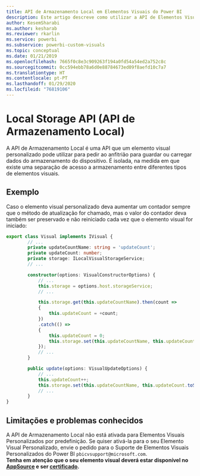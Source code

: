 ```yaml
---
title: API de Armazenamento Local em Elementos Visuais do Power BI
description: Este artigo descreve como utilizar a API de Elementos Visuais do Power BI para obter acesso a armazenamento local do browser
author: KesemSharabi
ms.author: kesharab
ms.reviewer: rkarlin
ms.service: powerbi
ms.subservice: powerbi-custom-visuals
ms.topic: conceptual
ms.date: 01/21/2019
ms.openlocfilehash: 7665f0c8e3c909263f194a0fd54a54ed2a752c8c
ms.sourcegitcommit: 0cc594ebb78a6d0e88784673ed09f8aefd10c7a7
ms.translationtype: HT
ms.contentlocale: pt-PT
ms.lasthandoff: 01/29/2020
ms.locfileid: "76819106"
---
```

# <a name="local-storage-api"></a>Local Storage API (API de Armazenamento Local)

A API de Armazenamento Local é uma API que um elemento visual personalizado pode utilizar para pedir ao anfitrião para guardar ou carregar dados do armazenamento do dispositivo. É isolada, na medida em que existe uma separação de acesso a armazenamento entre diferentes tipos de elementos visuais.

## <a name="sample"></a>Exemplo

Caso o elemento visual personalizado deva aumentar um contador sempre que o método de atualização for chamado, mas o valor do contador deva também ser preservado e não reiniciado cada vez que o elemento visual for iniciado:

```typescript
export class Visual implements IVisual {
        // ...
        private updateCountName: string = 'updateCount';
        private updateCount: number;
        private storage: ILocalVisualStorageService;
        // ...

        constructor(options: VisualConstructorOptions) {
            // ...
            this.storage = options.host.storageService;
            // ...

            this.storage.get(this.updateCountName).then(count =>
            {
                this.updateCount = +count;
            })
            .catch(() =>
            {
                this.updateCount = 0;
                this.storage.set(this.updateCountName, this.updateCount.toString());
            });
            // ...
        }

        public update(options: VisualUpdateOptions) {
            // ...
            this.updateCount++;
            this.storage.set(this.updateCountName, this.updateCount.toString());
            // ...
        }
}
```

## <a name="known-limitations-and-issues"></a>Limitações e problemas conhecidos

A API de Armazenamento Local não está ativada para Elementos Visuais Personalizados por predefinição. Se quiser ativá-la para o seu Elemento Visual Personalizado, envie o pedido para o Suporte de Elementos Visuais Personalizados do Power BI `pbicvsupport@microsoft.com`.  
**Tenha em atenção que o seu elemento visual deverá estar disponível no [AppSource](https://appsource.microsoft.com/en-us/marketplace/apps?product=power-bi-visuals) e ser [certificado](https://powerbi.microsoft.com/en-us/documentation/powerbi-custom-visuals-certified/).**
